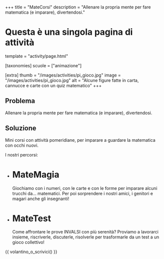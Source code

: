 +++
title = "MateCorsi"
description = "Allenare la propria mente per fare matematica (e imparare), divertendosi."

# Questa è una singola pagina di attività
template = "activity/page.html"

[taxonomies]
scuole = ["animazione"]

[extra]
thumb = "/images/activities/pi_gioco.jpg"
image = "/images/activities/pi_gioco.jpg"
alt = "Alcune figure fatte in carta, cannucce e carte con un quiz matematico"
+++

## Problema

Allenare la propria mente per fare matematica (e imparare), divertendosi.

## Soluzione

Mini corsi con attività pomeridiane, per imparare a guardare la matematica con occhi nuovi.

I nostri percorsi:

 - # MateMagia
   Giochiamo con i numeri, con le carte e con le forme per imparare
   alcuni trucchi da... matematici. Per poi sorprendere i nostri amici, i
   genitori e magari anche gli insegnanti!

 - # MateTest
   Come affrontare le prove INVALSI con più serenità? Proviamo a
   lavorarci insieme, riscriverle, discuterle, risolverle per trasformarle
   da un test a un gioco collettivo!

{{ volantino_o_scrivici() }}
